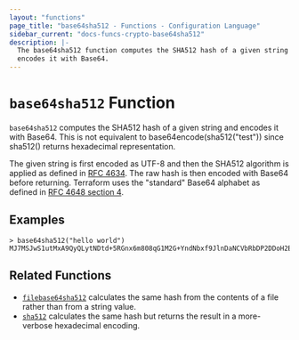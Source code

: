 ```yaml
---
layout: "functions"
page_title: "base64sha512 - Functions - Configuration Language"
sidebar_current: "docs-funcs-crypto-base64sha512"
description: |-
  The base64sha512 function computes the SHA512 hash of a given string and
  encodes it with Base64.
---
```


# `base64sha512` Function

`base64sha512` computes the SHA512 hash of a given string and encodes it with
Base64. This is not equivalent to base64encode(sha512("test")) since sha512()
returns hexadecimal representation. 

The given string is first encoded as UTF-8 and then the SHA512 algorithm is applied
as defined in [RFC 4634](https://tools.ietf.org/html/rfc4634). The raw hash is
then encoded with Base64 before returning. Terraform uses the "standard" Base64
alphabet as defined in [RFC 4648 section 4](https://tools.ietf.org/html/rfc4648#section-4).

## Examples

```
> base64sha512("hello world")
MJ7MSJwS1utMxA9QyQLytNDtd+5RGnx6m808qG1M2G+YndNbxf9JlnDaNCVbRbDP2DDoH2Bdz33FVC6TrpzXbw==
```

## Related Functions

* [`filebase64sha512`](./filebase64sha512.html) calculates the same hash from
  the contents of a file rather than from a string value.
* [`sha512`](./sha512.html) calculates the same hash but returns the result
  in a more-verbose hexadecimal encoding.
